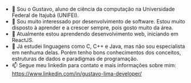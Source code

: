 - 👋 Sou o Gustavo, aluno de ciência da computação na Universidade Federal de Itajubá (UNIFEI).
- 👀 Sou muito interessado por desenvolvimento de software. Estou muito disposto à aprender e a crescer sempre, pois gosto muito da área.
- 🌱 Atualmente estou aprendendo desenvolvimento web, iniciando em ReactJS.
- 💞️ Já estudei linguagens como C, C++ e Java, mas não sou especialista em nenhuma delas. Porém tenho bons conhecimentos dos conceitos, estruturas de dados e paradigmas de programação.
- 📫 Segue meu linkedin para contato e mais informações sobre mim: https://www.linkedin.com/in/gustavo-lima-developer/

<!---
gustas01/gustas01 is a ✨ special ✨ repository because its `README.md` (this file) appears on your GitHub profile.
You can click the Preview link to take a look at your changes.
--->
